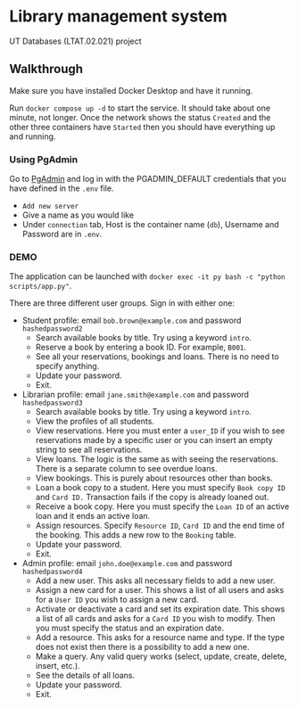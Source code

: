 # Library management system

UT Databases (LTAT.02.021) project

## Walkthrough

Make sure you have installed Docker Desktop and have it running.

Run `docker compose up -d` to start the service. It should take about one minute, not longer. Once the network shows the status `Created` and the other three containers have `Started` then you should have everything up and running.

### Using PgAdmin

Go to [PgAdmin](http://localhost:5050/) and log in with the PGADMIN_DEFAULT credentials that you have defined in the `.env` file.

* `Add new server`
* Give a name as you would like
* Under `connection` tab, Host is the container name (`db`), Username and Password are in `.env`.

### DEMO

The application can be launched with `docker exec -it py bash -c "python scripts/app.py"`.

There are three different user groups. Sign in with either one:

* Student profile: email `bob.brown@example.com` and password `hashedpassword2`
  * Search available books by title. Try using a keyword `intro`.
  * Reserve a book by entering a book ID. For example, `B001`.
  * See all your reservations, bookings and loans. There is no need to specify anything.
  * Update your password.
  * Exit.
* Librarian profile: email `jane.smith@example.com` and password `hashedpassword3`
  * Search available books by title. Try using a keyword `intro`.
  * View the profiles of all students.
  * View reservations. Here you must enter a `user_ID` if you wish to see reservations made by a specific user or you can insert an empty string to see all reservations.
  * View loans. The logic is the same as with seeing the reservations. There is a separate column to see overdue loans.
  * View bookings. This is purely about resources other than books.
  * Loan a book copy to a student. Here you must specify `Book copy ID` and `Card ID.` Transaction fails if the copy is already loaned out.
  * Receive a book copy. Here you must specify the `Loan ID` of an active loan and it ends an active loan.
  * Assign resources. Specify `Resource ID`, `Card ID` and the end time of the booking. This adds a new row to the `Booking` table.
  * Update your password.
  * Exit.
* Admin profile: email `john.doe@example.com` and password `hashedpassword4`
  * Add a new user. This asks all necessary fields to add a new user.
  * Assign a new card for a user. This shows a list of all users and asks for a `User ID` you wish to assign a new card.
  * Activate or deactivate a card and set its expiration date. This shows a list of all cards and asks for a `Card ID` you wish to modify. Then you must specify the status and an expiration date.
  * Add a resource. This asks for a resource name and type. If the type does not exist then there is a possibility to add a new one.
  * Make a query. Any valid query works (select, update, create, delete, insert, etc.).
  * See the details of all loans.
  * Update your password.
  * Exit.
